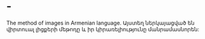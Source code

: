 # -
The method of images in Armenian language.
Այստեղ ներկայացված են վիրտուալ լիցքերի մեթոդը և իր կիրառելիությունը մանրամասնորեն:
